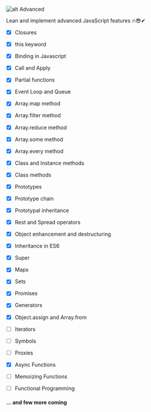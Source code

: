 ![alt Advanced](https://www.stimulsoft.com/images/products/reports-js/js.png)

Lean and implement advanced JavaScript features 🔥😎✔

- [x] Closures
- [x] this keyword
- [x] Binding in Javascript
- [x] Call and Apply
- [x] Partial functions
- [x] Event Loop and Queue
- [x] Array.map method
- [x] Array.filter method
- [x] Array.reduce method
- [x] Array.some method
- [x] Array.every method
- [x] Class and Instance methods
- [x] Class methods
- [x] Prototypes
- [x] Prototype chain
- [x] Prototypal inheritance
- [x] Rest and Spread operators
- [x] Object enhancement and destructuring
- [x] Inheritance in ES6
- [x] Super
- [x] Maps
- [x] Sets
- [x] Promises
- [x] Generators
- [x] Object.assign and Array.from
- [ ] Iterators
- [ ] Symbols
- [ ] Proxies
- [x] Async Functions

- [ ] Memoizing Functions
- [ ] Functional Programming

#### ... and few more coming
